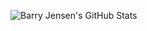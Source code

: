 ![Barry Jensen's GitHub Stats](https://github-readme-stats.vercel.app/api?username=barryjensen-dev&show_icons=true&theme=radical)
